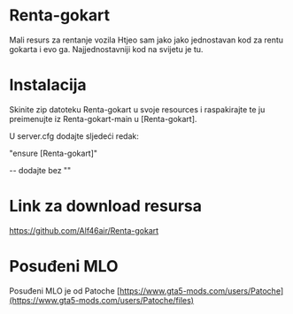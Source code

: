 # Renta-gokart

Mali resurs za rentanje vozila
Htjeo sam jako jako jednostavan kod za rentu gokarta i evo ga. 
Najjednostavniji kod na svijetu je tu.

# Instalacija

Skinite zip datoteku Renta-gokart u svoje resources i raspakirajte te ju
preimenujte iz Renta-gokart-main u [Renta-gokart].

U server.cfg dodajte sljedeći redak: 

"ensure [Renta-gokart]" 
 
-- dodajte bez ""
# Link za download resursa 
https://github.com/Alf46air/Renta-gokart

# Posuđeni MLO

Posuđeni MLO je od Patoche
[https://www.gta5-mods.com/users/Patoche](https://www.gta5-mods.com/users/Patoche/files)
